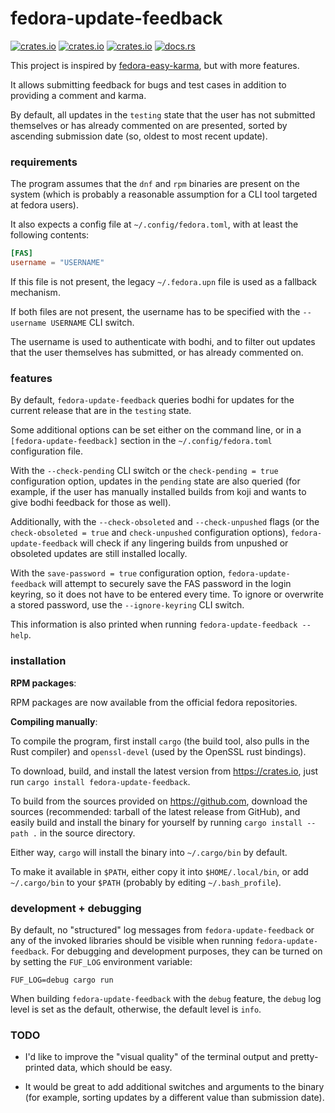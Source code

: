 # fedora-update-feedback

[![crates.io](https://img.shields.io/crates/v/fedora-update-feedback.svg)](https://crates.io/crates/fedora-update-feedback/)
[![crates.io](https://img.shields.io/crates/d/fedora-update-feedback.svg)](https://crates.io/crates/fedora-update-feedback/)
[![crates.io](https://img.shields.io/crates/l/fedora-update-feedback.svg)](https://crates.io/crates/fedora-update-feedback/)
[![docs.rs](https://docs.rs/fedora-update-feedback/badge.svg)](https://docs.rs/fedora-update-feedback/)

This project is inspired by [fedora-easy-karma][f-e-k], but with more features.

[f-e-k]: https://pagure.io/fedora-easy-karma

It allows submitting feedback for bugs and test cases in addition to providing a
comment and karma.

By default, all updates in the `testing` state that the user has not submitted
themselves or has already commented on are presented, sorted by ascending
submission date (so, oldest to most recent update).


### requirements

The program assumes that the `dnf` and `rpm` binaries are present on the system
(which is probably a reasonable assumption for a CLI tool targeted at fedora
users).

It also expects a config file at `~/.config/fedora.toml`, with at least the
following contents:

```toml
[FAS]
username = "USERNAME"
```

If this file is not present, the legacy `~/.fedora.upn` file is used as a
fallback mechanism.

If both files are not present, the username has to be specified with the
`--username USERNAME` CLI switch.

The username is used to authenticate with bodhi, and to filter out updates that
the user themselves has submitted, or has already commented on.


### features

By default, `fedora-update-feedback` queries bodhi for updates for the current
release that are in the `testing` state.

Some additional options can be set either on the command line, or in a
`[fedora-update-feedback]` section in the `~/.config/fedora.toml` configuration
file.

With the `--check-pending` CLI switch or the `check-pending = true`
configuration option, updates in the `pending` state are also queried (for
example, if the user has manually installed builds from koji and wants to give
bodhi feedback for those as well). 

Additionally, with the `--check-obsoleted` and `--check-unpushed` flags (or
the `check-obsoleted = true` and `check-unpushed` configuration options),
`fedora-update-feedback` will check if any lingering builds from unpushed
or obsoleted updates are still installed locally.

With the `save-password = true` configuration option, `fedora-update-feedback`
will attempt to securely save the FAS password in the login keyring, so it
does not have to be entered every time. To ignore or overwrite a stored
password, use the `--ignore-keyring` CLI switch. 

This information is also printed when running `fedora-update-feedback --help`.


### installation

**RPM packages**:

RPM packages are now available from the official fedora repositories.

**Compiling manually**:

To compile the program, first install `cargo` (the build tool, also pulls in
the Rust compiler) and `openssl-devel` (used by the OpenSSL rust bindings).

To download, build, and install the latest version from <https://crates.io>,
just run `cargo install fedora-update-feedback`.

To build from the sources provided on <https://github.com>, download the sources
(recommended: tarball of the latest release from GitHub), and easily build
and install the binary for yourself by running `cargo install --path .` in
the source directory.

Either way, `cargo` will install the binary into `~/.cargo/bin` by default.

To make it available in `$PATH`, either copy it into `$HOME/.local/bin`, or add
`~/.cargo/bin` to your `$PATH` (probably by editing `~/.bash_profile`).


### development + debugging

By default, no "structured" log messages from `fedora-update-feedback` or any
of the invoked libraries should be visible when running
`fedora-update-feedback`. For debugging and development purposes, they can be
turned on by setting the `FUF_LOG` environment variable:

```
FUF_LOG=debug cargo run
```

When building `fedora-update-feedback` with the `debug` feature, the `debug`
log level is set as the default, otherwise, the default level is `info`.


### TODO

- I'd like to improve the "visual quality" of the terminal output and
  pretty-printed data, which should be easy.

- It would be great to add additional switches and arguments to the binary (for
  example, sorting updates by a different value than submission date).

